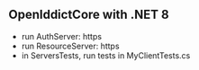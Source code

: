 ## OpenIddictCore with .NET 8

- run AuthServer: https
- run ResourceServer: https
- in ServersTests, run tests in MyClientTests.cs